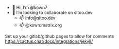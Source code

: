 - 👋 Hi, I’m @kown7
- 💞️ I’m looking to collaborate on sltoo.dev
    - 📫 info@sltoo.dev
    - 📫 @kown:matrix.org
    
<!--- 
- 🌱 I’m currently learning ... 
- 👀 I’m interested in FPGA/Python/SystemsEngineering
--->

Set up your gitlab/github pages to allow for comments https://cactus.chat/docs/integrations/jekyll/
